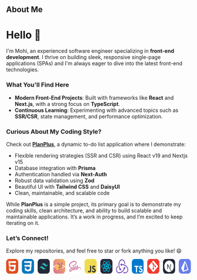 ## About Me 

# Hello 👋  

I'm Mohi, an experienced software engineer specializing in **front-end development**. I thrive on building sleek, responsive single-page applications (SPAs) and I'm always eager to dive into the latest front-end technologies.  

### What You'll Find Here  
- **Modern Front-End Projects**: Built with frameworks like **React** and **Next.js**, with a strong focus on **TypeScript**.  
- **Continuous Learning**: Experimenting with advanced topics such as **SSR/CSR**, state management, and performance optimization.  

### Curious About My Coding Style?  
Check out <a href='https://github.com/mohi-az/PlanPlus'> **PlanPlus**</a>, a dynamic to-do list application where I demonstrate:  
- Flexible rendering strategies (SSR and CSR) using React v19 and Nextjs v15
- Database integration with **Prisma**  
- Authentication handled via **Next-Auth**  
- Robust data validation using **Zod**  
- Beautiful UI with **Tailwind CSS** and **DaisyUI**  
- Clean, maintainable, and scalable code
  
While **PlanPlus** is a simple project, its primary goal is to demonstrate my coding skills, clean architecture, and ability to build scalable and maintainable applications. It’s a work in progress, and I’m excited to keep iterating on it.  

### Let’s Connect!  
Explore my repositories, and feel free to star or fork anything you like! 😄  


<div style="display: flex;flex-direction: row;justify-content:center;gap: 10px;">
  <a href="https://www.w3.org/html/" rel="nofollow"><img src="https://github.com/tandpfun/skill-icons/raw/main/icons/HTML.svg" alt="HTML5" width="40" height="40" style="max-width: 100%;"></a>
  <a href="https://www.w3schools.com/css/" rel="nofollow"><img src="https://github.com/tandpfun/skill-icons/raw/main/icons/CSS.svg" alt="CSS3" width="40" height="40" style="max-width: 100%;"></a>
  <a href="https://tailwindcss.com/" rel="nofollow"><img src="https://github.com/tandpfun/skill-icons/raw/main/icons/TailwindCSS-Dark.svg" alt="Tailwind CSS" width="40" height="40" style="max-width: 100%;"></a>
   <a href="https://styled-components.com/" rel="nofollow"><img src="https://github.com/tandpfun/skill-icons/raw/main/icons/StyledComponents.svg" alt="Styled Components" width="40" height="40" style="max-width: 100%;"></a>
 <a href="https://sass-lang.com" rel="nofollow"><img src="https://raw.githubusercontent.com/devicons/devicon/master/icons/sass/sass-original.svg" alt="Sass" width="40" height="40" style="max-width: 100%;"></a>
  <a href="https://developer.mozilla.org/en-US/docs/Web/JavaScript" rel="nofollow"><img src="https://github.com/tandpfun/skill-icons/raw/main/icons/JavaScript.svg" alt="JavaScript" width="40" height="40" style="max-width: 100%;"></a>
  <a href="https://reactjs.org/" rel="nofollow"><img src="https://github.com/tandpfun/skill-icons/raw/main/icons/React-Dark.svg" alt="React" width="40" height="40" style="max-width: 100%;"></a>
  <a href="https://redux.js.org" rel="nofollow"><img src="https://raw.githubusercontent.com/devicons/devicon/master/icons/redux/redux-original.svg" alt="Redux" width="40" height="40" style="max-width: 100%;"></a>
  <a href="https://www.typescriptlang.org/" rel="nofollow"><img src="https://github.com/tandpfun/skill-icons/raw/main/icons/TypeScript.svg" alt="TypeScript" width="40" height="40" style="max-width: 100%;"></a>
  <a href="https://git-scm.com/" rel="nofollow"><img src="https://github.com/tandpfun/skill-icons/raw/main/icons/Git.svg" alt="Git" width="40" height="40" style="max-width: 100%;"></a>
  <a href="https://nextjs.org/" rel="nofollow"><img src="https://github.com/tandpfun/skill-icons/raw/main/icons/NextJS-Dark.svg" alt="Next.js" width="40" height="40" style="max-width: 100%;"></a>
  <a href="https://prisma.io/" rel="nofollow"><img src="https://github.com/tandpfun/skill-icons/raw/main/icons/Prisma.svg" alt="Next.js" width="40" height="40" style="max-width: 100%;"></a>
</div>

